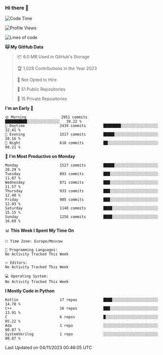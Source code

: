 ### Hi there 👋

<!--
**SemenMartynov/SemenMartynov** is a ✨ _special_ ✨ repository because its `README.md` (this file) appears on your GitHub profile.

Here are some ideas to get you started:

- 🔭 I’m currently working on ...
- 🌱 I’m currently learning ...
- 👯 I’m looking to collaborate on ...
- 🤔 I’m looking for help with ...
- 💬 Ask me about ...
- 📫 How to reach me: ...
- 😄 Pronouns: ...
- ⚡ Fun fact: ...
-->

<!--START_SECTION:waka-->
![Code Time](http://img.shields.io/badge/Code%20Time-0%20secs-blue)

![Profile Views](http://img.shields.io/badge/Profile%20Views-0-blue)

![Lines of code](https://img.shields.io/badge/From%20Hello%20World%20I%27ve%20Written-6.8%20million%20lines%20of%20code-blue)

**🐱 My GitHub Data** 

> 📦 6.0 MB Used in GitHub's Storage 
 > 
> 🏆 1,028 Contributions in the Year 2023
 > 
> 🚫 Not Opted to Hire
 > 
> 📜 51 Public Repositories 
 > 
> 🔑 15 Private Repositories 
 > 
**I'm an Early 🐤** 

```text
🌞 Morning                2951 commits        ██████████░░░░░░░░░░░░░░░   39.22 % 
🌆 Daytime                2439 commits        ████████░░░░░░░░░░░░░░░░░   32.41 % 
🌃 Evening                1517 commits        █████░░░░░░░░░░░░░░░░░░░░   20.16 % 
🌙 Night                  618 commits         ██░░░░░░░░░░░░░░░░░░░░░░░   08.21 % 
```
📅 **I'm Most Productive on Monday** 

```text
Monday                   1527 commits        █████░░░░░░░░░░░░░░░░░░░░   20.29 % 
Tuesday                  893 commits         ███░░░░░░░░░░░░░░░░░░░░░░   11.87 % 
Wednesday                871 commits         ███░░░░░░░░░░░░░░░░░░░░░░   11.57 % 
Thursday                 933 commits         ███░░░░░░░░░░░░░░░░░░░░░░   12.40 % 
Friday                   905 commits         ███░░░░░░░░░░░░░░░░░░░░░░   12.03 % 
Saturday                 1140 commits        ████░░░░░░░░░░░░░░░░░░░░░   15.15 % 
Sunday                   1256 commits        ████░░░░░░░░░░░░░░░░░░░░░   16.69 % 
```


📊 **This Week I Spent My Time On** 

```text
🕑︎ Time Zone: Europe/Moscow

💬 Programming Languages: 
No Activity Tracked This Week

🔥 Editors: 
No Activity Tracked This Week

💻 Operating System: 
No Activity Tracked This Week
```

**I Mostly Code in Python** 

```text
Kotlin                   17 repos            ████░░░░░░░░░░░░░░░░░░░░░   14.78 % 
C++                      16 repos            ███░░░░░░░░░░░░░░░░░░░░░░   13.91 % 
C                        6 repos             █░░░░░░░░░░░░░░░░░░░░░░░░   05.22 % 
Ada                      1 repo              ░░░░░░░░░░░░░░░░░░░░░░░░░   00.87 % 
SystemVerilog            1 repo              ░░░░░░░░░░░░░░░░░░░░░░░░░   00.87 % 
```




 Last Updated on 04/11/2023 00:46:05 UTC
<!--END_SECTION:waka-->